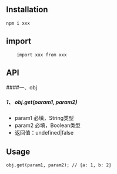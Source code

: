 ## Installation
```
npm i xxx
```

## import
```
    import xxx from xxx
```

## API

####一、obj
##### 1、 obj.get(param1, param2)
- param1 必填，String类型
- param2 必填，Boolean类型
- 返回值：undefined|false



## Usage
```
obj.get(param1, param2); // {a: 1, b: 2}
```
